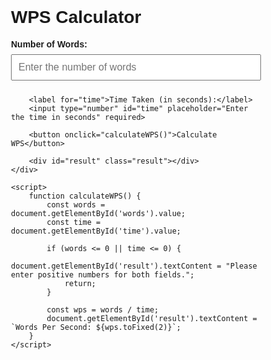 <!DOCTYPE html>
<html lang="en">
<head>
    <meta charset="UTF-8">
    <meta name="viewport" content="width=device-width, initial-scale=1.0">
    <title>WPS Calculator</title>
    <style>
        body {
            font-family: Arial, sans-serif;
            margin: 20px;
            padding: 0;
        }
        .container {
            max-width: 400px;
            margin: auto;
        }
        label {
            display: block;
            margin-bottom: 8px;
            font-weight: bold;
        }
        input, button {
            width: 100%;
            padding: 10px;
            margin-bottom: 10px;
            font-size: 16px;
        }
        .result {
            margin-top: 20px;
            font-size: 18px;
            font-weight: bold;
        }
    </style>
</head>
<body>
    <div class="container">
        <h1>WPS Calculator</h1>
        <label for="words">Number of Words:</label>
        <input type="number" id="words" placeholder="Enter the number of words" required>
        
        <label for="time">Time Taken (in seconds):</label>
        <input type="number" id="time" placeholder="Enter the time in seconds" required>
        
        <button onclick="calculateWPS()">Calculate WPS</button>
        
        <div id="result" class="result"></div>
    </div>

    <script>
        function calculateWPS() {
            const words = document.getElementById('words').value;
            const time = document.getElementById('time').value;
            
            if (words <= 0 || time <= 0) {
                document.getElementById('result').textContent = "Please enter positive numbers for both fields.";
                return;
            }

            const wps = words / time;
            document.getElementById('result').textContent = `Words Per Second: ${wps.toFixed(2)}`;
        }
    </script>
</body>
</html>
